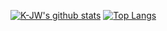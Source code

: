 [![K-JW's github stats](https://github-readme-stats.vercel.app/api?username=K-JW&show_icons=true&theme=dracula&count_private=true)](https://github.com/anuraghazra/github-readme-stats) [![Top Langs](https://github-readme-stats.vercel.app/api/top-langs/?username=K-JW&theme=dracula&layout=compact)](https://github.com/anuraghazra/github-readme-stats)

